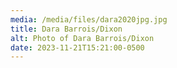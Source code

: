 ```yaml
---
media: /media/files/dara2020jpg.jpg
title: Dara Barrois/Dixon
alt: Photo of Dara Barrois/Dixon
date: 2023-11-21T15:21:00-0500
---
```

